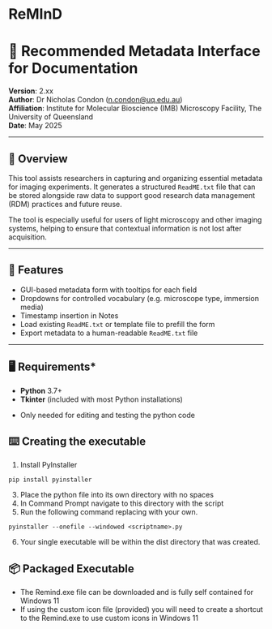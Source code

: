 # ReMInD
# 🧬 Recommended Metadata Interface for Documentation

**Version**: 2.xx  
**Author**: Dr Nicholas Condon (n.condon@uq.edu.au)  
**Affiliation**: Institute for Molecular Bioscience (IMB) Microscopy Facility, The University of Queensland  
**Date**: May 2025

---

## 📖 Overview

This tool assists researchers in capturing and organizing essential metadata for imaging experiments. It generates a structured `ReadME.txt` file that can be stored alongside raw data to support good research data management (RDM) practices and future reuse.

The tool is especially useful for users of light microscopy and other imaging systems, helping to ensure that contextual information is not lost after acquisition.

---

## 🚀 Features

- GUI-based metadata form with tooltips for each field  
- Dropdowns for controlled vocabulary (e.g. microscope type, immersion media)  
- Timestamp insertion in Notes  
- Load existing `ReadME.txt` or template file to prefill the form  
- Export metadata to a human-readable `ReadME.txt` file  

---

## 🖥️ Requirements*

- **Python** 3.7+
- **Tkinter** (included with most Python installations)
* Only needed for editing and testing the python code

## ⌨️ Creating the executable

1.  Install PyInstaller 
   ```
pip install pyinstaller
```
3.  Place the python file into its own directory with no spaces
4.  In Command Prompt navigate to this directory with the script
5.  Run the following command replacing <scriptname> with your own.
```
pyinstaller --onefile --windowed <scriptname>.py
```
6.  Your single executable will be within the dist directory that was created.


## 📦 Packaged Executable
- The Remind.exe file can be downloaded and is fully self contained for Windows 11
- If using the custom icon file (provided) you will need to create a shortcut to the Remind.exe to use custom icons in Windows 11

